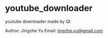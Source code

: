 youtube_downloader
==================

youtube downloader made by Qt 

Author: Jingzhe Yu
Email: jingzhe.yu@gmail.com

